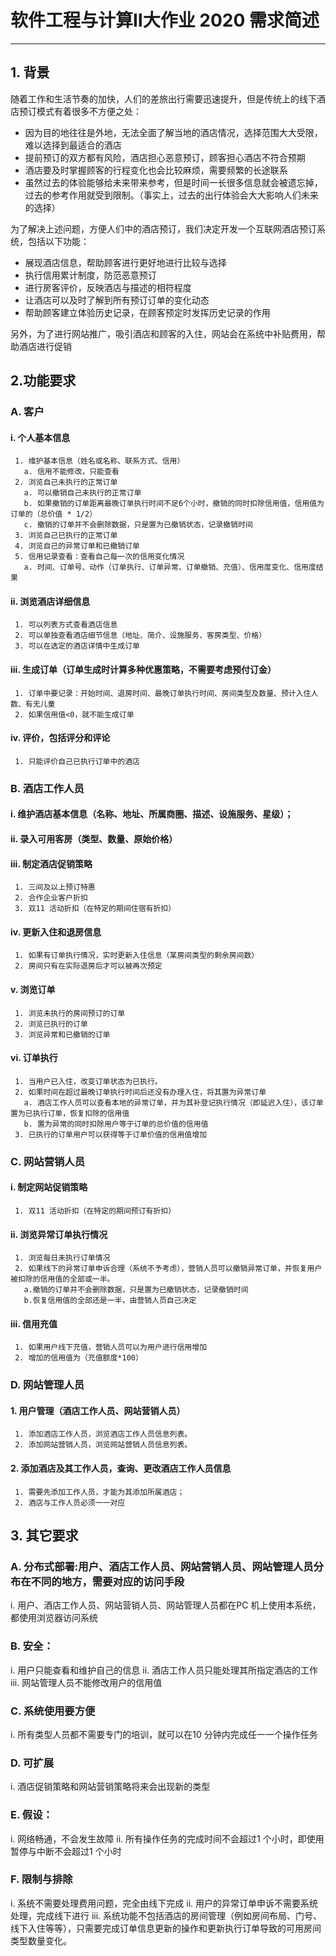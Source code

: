 # 软件工程与计算Ⅱ大作业 2020 需求简述
---
## 1. 背景

   随着工作和生活节奏的加快，人们的差旅出行需要迅速提升，但是传统上的线下酒店预订模式有着很多不方便之处：
   - 因为目的地往往是外地，无法全面了解当地的酒店情况，选择范围大大受限，难以选择到最适合的酒店
   - 提前预订的双方都有风险，酒店担心恶意预订，顾客担心酒店不符合预期
   - 酒店要及时掌握顾客的行程变化也会比较麻烦，需要频繁的长途联系
   - 虽然过去的体验能够给未来带来参考，但是时间一长很多信息就会被遗忘掉，过去的参考作用就受到限制。（事实上，过去的出行体验会大大影响人们未来的选择）

   为了解决上述问题，方便人们中的酒店预订，我们决定开发一个互联网酒店预订系统，包括以下功能：
   - 展现酒店信息，帮助顾客进行更好地进行比较与选择
   - 执行信用累计制度，防范恶意预订
   - 进行房客评价，反映酒店与描述的相符程度
   - 让酒店可以及时了解到所有预订订单的变化动态
   - 帮助顾客建立体验历史记录，在顾客预定时发挥历史记录的作用

   另外，为了进行网站推广，吸引酒店和顾客的入住，网站会在系统中补贴费用，帮助酒店进行促销

## 2.功能要求

### A. 客户
#### i. 个人基本信息
     1. 维护基本信息（姓名或名称、联系方式、信用）
       a. 信用不能修改，只能查看
     2. 浏览自己未执行的正常订单
       a. 可以撤销自己未执行的正常订单
       b. 如果撤销的订单距离最晚订单执行时间不足6个小时，撤销的同时扣除信用值，信用值为订单的（总价值 * 1/2）
       c. 撤销的订单并不会删除数据，只是置为已撤销状态，记录撤销时间
     3. 浏览自己已执行的正常订单
     4. 浏览自己的异常订单和已撤销订单
     5. 信用记录查看：查看自己每一次的信用变化情况
       a. 时间、订单号、动作（订单执行、订单异常、订单撤销、充值）、信用度变化、信用度结果
#### ii.  浏览酒店详细信息
     1. 可以列表方式查看酒店信息
     2.	可以单独查看酒店细节信息（地址、简介、设施服务、客房类型、价格）
     3.	可以在选定的酒店详情中生成订单
#### iii. 生成订单（订单生成时计算多种优惠策略，不需要考虑预付订金）
     1.	订单中要记录：开始时间、退房时间、最晚订单执行时间、房间类型及数量、预计入住人数、有无儿童
     2.	如果信用值<0，就不能生成订单
#### iv.	评价，包括评分和评论
     1.	只能评价自己已执行订单中的酒店
### B. 酒店工作人员
#### i.	维护酒店基本信息（名称、地址、所属商圈、描述、设施服务、星级）；
#### ii. 录入可用客房（类型、数量、原始价格）
#### iii. 制定酒店促销策略
     1. 三间及以上预订特惠
     2. 合作企业客户折扣
     3. 双11 活动折扣（在特定的期间住宿有折扣）
#### iv. 更新入住和退房信息
     1.	如果有订单执行情况，实时更新入住信息（某房间类型的剩余房间数）
     2.	房间只有在实际退房后才可以被再次预定
#### v.	浏览订单
     1.	浏览未执行的房间预订的订单
     2.	浏览已执行的订单
     3.	浏览异常和已撤销的订单
#### vi. 订单执行
```
 1.	当用户已入住，改变订单状态为已执行。
 2.	如果时间在超过最晚订单执行时间后还没有办理入住，将其置为异常订单
   a. 酒店工作人员可以查看本地的异常订单，并为其补登记执行情况（即延迟入住），该订单置为已执行订单，恢复扣除的信用值
   b. 置为异常的同时扣除用户等于订单的总价值的信用值
 3.	已执行的订单用户可以获得等于订单价值的信用值增加
```

### C. 网站营销人员
#### i.	制定网站促销策略
     1. 双11 活动折扣（在特定的期间预订有折扣）
#### ii. 浏览异常订单执行情况
     1.	浏览每日未执行订单情况
     2.	如果线下的异常订单申诉合理（系统不予考虑），营销人员可以撤销异常订单，并恢复用户被扣除的信用值的全部或一半。
       a.撤销的订单并不会删除数据，只是置为已撤销状态，记录撤销时间
       b.恢复信用值的全部还是一半，由营销人员自己决定
#### iii. 信用充值
     1.	如果用户线下充值，营销人员可以为用户进行信用增加
     2.	增加的信用值为（充值额度*100）

### D. 网站管理人员
#### 1.	用户管理（酒店工作人员、网站营销人员）
     1.	添加酒店工作人员，浏览酒店工作人员信息列表。
     2.	添加网站营销人员，浏览网站营销人员信息列表。
#### 2. 添加酒店及其工作人员，查询、更改酒店工作人员信息
     1.	需要先添加工作人员，才能为其添加所属酒店；
     2.	酒店与工作人员必须一一对应

## 3. 其它要求

### A.	分布式部署:用户、酒店工作人员、网站营销人员、网站管理人员分布在不同的地方，需要对应的访问手段
 i. 用户、酒店工作人员、网站营销人员、网站管理人员都在PC 机上使用本系统，都使用浏览器访问系统

### B.	安全：
 i. 用户只能查看和维护自己的信息
 ii. 酒店工作人员只能处理其所指定酒店的工作
 iii. 网站管理人员不能修改用户的信用值

### C.	系统使用要方便
 i. 所有类型人员都不需要专门的培训，就可以在10 分钟内完成任一一个操作任务

### D.	可扩展
 i. 酒店促销策略和网站营销策略将来会出现新的类型

### E.	假设：
 i. 网络畅通，不会发生故障
 ii. 所有操作任务的完成时间不会超过1 个小时，即使用暂停与中断不会超过1 个小时

### F.	限制与排除
 i. 系统不需要处理费用问题，完全由线下完成
 ii. 用户的异常订单申诉不需要系统处理，完成线下进行
 iii. 系统功能不包括酒店的房间管理（例如房间布局、门号、线下入住等等），只需要完成订单信息更新的操作和更新执行订单导致的可用房间类型数量变化。

